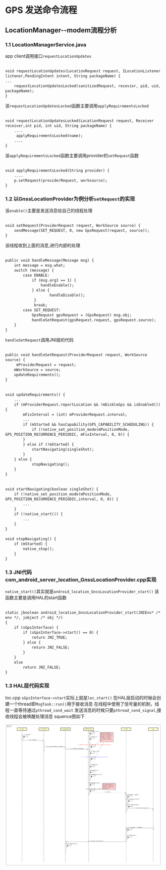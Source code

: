 # GPS 发送命令流程 #

## LocationManager--modem流程分析 ##

### 1.1 LocationManagerService.java ###
app client调用接口<code>requestLocationUpdates</code>
<pre><code>
void requestLocationUpdates(LocationRequest request, ILocationListener listener,PendingIntent intent, String packageName) {
...
    requestLocationUpdatesLocked(sanitizedRequest, recevier, pid, uid, packageName);
}
</code></pre>

该<code>requestLocationUpdatesLocked</code>函数主要调用<code>applyRequirementsLocked</code>
<pre><code>
void requestLocationUpdatesLocked(LocationRequest request, Receiver receiver,int pid, int uid, String packageName) { 
    ....
     applyRequirementsLocked(name);
    ....
}
</code></pre>

该<code>applyRequirementsLocked</code>函数主要调用provider的<code>setRequest</code>函数
<pre><code>
void applyRequirementsLocked(String provider) {  
    ....
	p.setRequest(providerRequest, worksource);
}
</code></pre>


### 1.2 以GnssLocationProvider为例分析<code>setRequest</code>的实现 ###

该<code>enable()</code>主要是发送消息给自己的线程处理
<pre><code>
void setRequest(ProviderRequest request, WorkSource source) {  
	sendMessage(SET_REQUEST, 0, new GpsRequest(request, source));
}
</code></pre>

该线程收到上面的消息,进行内部的处理
<pre><code>
public void handleMessage(Message msg) {
	int message = msg.what;
	switch (message) {
		case ENABLE:
			if (msg.arg1 == 1) {
				handleEnable();
			} else {
					handleDisable();
			 }
			 break;
		case SET_REQUEST:
			GpsRequest gpsRequest = (GpsRequest) msg.obj;
			handleSetRequest(gpsRequest.request, gpsRequest.source);
	}
}
</code></pre>

<code>handleSetRequest</code>调用JNI层的代码
<pre><code>
public void handleSetRequest(ProviderRequest request, WorkSource source) {
	 mProviderRequest = request;
	mWorkSource = source;
	updateRequirements();
}


void updateRequirements() {
	...
	if (mProviderRequest.reportLocation && !mDisbleGps && isEnabled()) {
		mFixInterval = (int) mProviderRequest.interval;
		...
		if (mStarted && hasCapability(GPS_CAPABILITY_SCHEDULING)) {
			if (!native_set_position_mode(mPositionMode, GPS_POSITION_RECURRENCE_PERIODIC, mFixInterval, 0, 0)) {
		}
		} else if (!mStarted) {
			startNavigating(singleShot);
		}
	} else {
			stopNavigating();
	}
}


void startNavigating(boolean singleShot) {
	if (!native_set_position_mode(mPositionMode, GPS_POSITION_RECURRENCE_PERIODIC,interval, 0, 0)) {
		...
	}
	if (!native_start()) {
		...
	}
}

void stopNavigating() {
	if (mStarted) {
		native_stop();
	}
}
</code></pre>


### 1.3 JNI代码com_android_server_location_GnssLocationProvider.cpp实现 ###

<code>native_start()</code>其实就是<code>android_location_GnssLocationProvider_start()</code>
该函数主要是调用HAL的start函数
<pre><code>
static jboolean android_location_GnssLocationProvider_start(JNIEnv* /* env */, jobject /* obj */)
{
    if (sGpsInterface) {
        if (sGpsInterface->start() == 0) {
            return JNI_TRUE;
        } else {
            return JNI_FALSE;
        }
    }
    else
        return JNI_FALSE;
}
</code></pre>

### 1.3 HAL层代码实现 ###
loc.cpp
<code>sGpsInterface->start</code>实际上就是<code>loc_start()</code>
在HAL层启动的时候会创建一个thread即<code>MsgTask::run()</code>用于接收消息
在线程中使用了信号量的机制，线程一直等待通过<code>pthread_cond_wait</code>
发送消息的时候只要<code>pthread_cond_signal</code>,接收线程会被唤醒处理消息
squence图如下



![image](start-reportLocation.jpg)